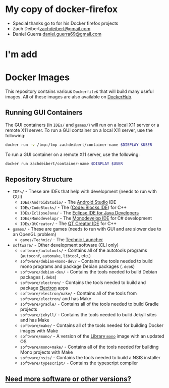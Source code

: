 # My copy of docker-firefox


- Special thanks go to for his Docker firefox projects
- Zach Deibert<zachdeibert@gmail.com>
- Daniel Guerra <daniel.guerra69@gmail.com>

# I'm add 




# Docker Images
This repository contains various `Dockerfile`s that will build many useful images.
All of these images are also available on [DockerHub](https://hub.docker.com/r/zachdeibert/).

## Running GUI Containers
The GUI containers (in `IDEs/` and `games/`) will run on a local X11 server or a remote X11 server.
To run a GUI container on a local X11 server, use the following:
```bash
docker run -v /tmp:/tmp zachdeibert/container-name $DISPLAY $USER
```
To run a GUI container on a remote X11 server, use the following:
```bash
docker run zachdeibert/container-name $DISPLAY $USER
```

## Repository Structure
* `IDEs/` - These are IDEs that help with development (needs to run with GUI)
    * `IDEs/AndroidStudio/` - The [Android Studio](https://developer.android.com/studio/index.html) IDE
    * `IDEs/CodeBlocks/` - The ([Code::Blocks IDE](http://www.codeblocks.org/)) for C++
    * `IDEs/EclipseJava/` - The [Eclipse IDE for Java Developers](http://www.eclipse.org/)
    * `IDEs/Monodevelop/` - The [Monodevelop IDE](http://www.monodevelop.com/) for C# development
    * `IDEs/QtCreator/` - The [QT Creator IDE](https://www.qt.io/ide/) for C++
* `games/` - These are games (needs to run with GUI and are slower due to an OpenGL problem)
    * `games/Technic/` - The [Technic Launcher](http://www.technicpack.net/)
* `software/` - Other development software (CLI only)
    * `software/autotools/` - Contains all of the autotools programs (`autoconf`, `automake`, `libtool`, etc.)
    * `software/debian+mono-dev/` - Contains the tools needed to build mono programs and package Debian packages (`.deb`s)
    * `software/debian-dev/` - Contains the tools needed to build Debian packages (`.deb`s)
    * `software/electron/` - Contains the tools needed to build and package [Electron](http://electron.atom.io/) apps
    * `software/electron/make/` - Contains all of the tools from `software/electron/` and has Make
    * `software/gradle/` - Contains all of the tools needed to build Gradle projects
    * `software/jekyll/` - Contains the tools needed to build Jekyll sites and has Make
    * `software/make/` - Contains all of the tools needed for building Docker images with Make
    * `software/mono/` - A version of the [Library `mono`](https://hub.docker.com/_/mono/) image with an updated OS
    * `software/mono+make/` - Contains all of the tools needed for building Mono projects with Make
    * `software/nsis/` - Contains the tools needed to build a NSIS installer
    * `software/typescript/` - Contains the typescript compiler

## [Need more software or other versions?](https://github.com/zachdeibert/docker-images/issues/new)
